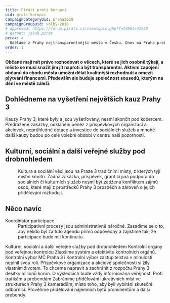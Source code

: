 ```yaml
---
title: Piráti proti korupci
uid: proti-korupci
campaignCategoryUid: praha2018
campaignGroupUid: volby-2018
# approved: https://forum.pirati.cz/viewtopic.php?f=349&t=41530
# garant: jakub.pirat
perex: >
  Uděláme z Prahy nejtransparentnější město v Česku. Dnes má Praha problém hlavně s neprůhlednými městskými firmami, které hospodaří s desítkami miliard korun ročně.  Občané a protikorupční analytici musí mít k dispozici dostatek informací, aby mohli politiky a úředníky kontrolovat. Zapojíme občany do rozhodování o městě.
order: 1
---
```


**Občané mají mít právo rozhodovat o věcech, které se jich osobně týkají, a město se musí snažit jim jít naproti a být transparentní. Aktivní zapojení občanů do chodu města umožní dělat kvalitnější rozhodnutí a omezit plýtvání financemi. Především ale buduje společnost sousedů, kterým na dění ve městě záleží.**

## Dohlédneme na vyšetření největších kauz Prahy 3

<dl class="c-program-key-point-list">
    <dt>Kauzy Prahy 3, které byly a jsou vyšetřovány, nesmí skončit pod kobercem. Předražené zakázky, odklánění peněz z příspěvkových organizací a akciovek, neprůhledné dotace a investice do sociálních služeb a mnohé další kauzy budou po celé volební období v centru naší pozornosti.</dt>
</dl>

## Kulturní, sociální a další veřejné služby pod drobnohledem

<dl class="c-program-key-point-list">
    <dd>Kultura a sociální věci jsou na Praze 3 tradičními místy, z kterých tyjí místní kmotři. Žádná zakázka, příspěvek, grant či jiná podpora do sociálních či kulturních služeb nesmí být zatížena konfliktem zájmů osob, které mají z prostředků Prahy 3 prospěch a zároveň o jejich přidělování rozhodují.</dd>

</dl>

## Něco navíc

<dl class="c-program-key-point-list">
    <dt>Koordinátor participace.</dt>
    <dd>Participativní procesy jsou administrativně náročné. Zasadíme se o to, aby někdo byl za tuto agendu přímo odpovědný a zajistíme tak, že participace bude mít kontinuitu.</dd>
</dl>

Kulturní, sociální a další veřejné služby pod drobnohledem
Kontrolní orgány pod veřejnou kontrolou
Zlepšíme systém a efektivitu kontrolních orgánů. Kontrolní výbor MČ Praha 3 i Kontrolní výbor zastupitelstva v minulosti neplnil svou roli. Příspěvkové organizace a akciové společnosti si žily vlastním životem. To chceme napravit a zachránit z rozpočtu Prahy 3 desítky milionů korun. O výsledcích bude vždy informována veřejnost.
Proti trafikám a prebendám
Zabráníme přidělování lukrativních míst ve strukturách Prahy 3 kamarádům, místo toho, aby byli vybíráni skuteční odborníci. Prověříme přidělování nájemních bytů prominentům a další prebendy. 
